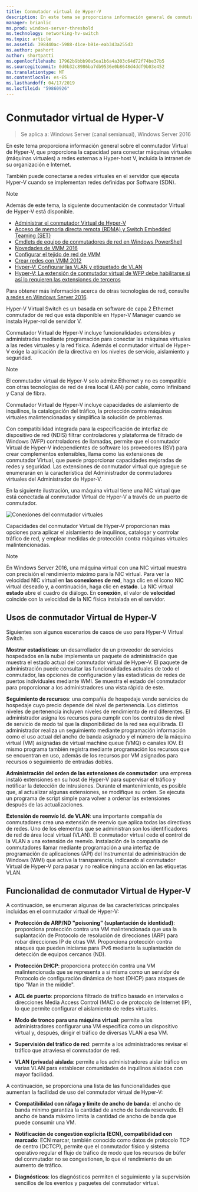 ```yaml
---
title: Conmutador virtual de Hyper-V
description: En este tema se proporciona información general de conmutador Virtual de Hyper-V en Windows Server 2016.
manager: brianlic
ms.prod: windows-server-threshold
ms.technology: networking-hv-switch
ms.topic: article
ms.assetid: 398440ac-5988-41ce-b91e-eab343a255d3
ms.author: pashort
author: shortpatti
ms.openlocfilehash: 17962b9bbb90a5ea1b6a4a303c64d72f74be37b5
ms.sourcegitcommit: 0d0b32c8986ba7db9536e0b8648d4ddf9b03e452
ms.translationtype: MT
ms.contentlocale: es-ES
ms.lasthandoff: 04/17/2019
ms.locfileid: "59860926"
---
```

# <a name="hyper-v-virtual-switch"></a>Conmutador virtual de Hyper-V

>Se aplica a: Windows Server (canal semianual), Windows Server 2016

En este tema proporciona información general sobre el conmutador Virtual de Hyper-V, que proporciona la capacidad para conectar máquinas virtuales \(máquinas virtuales\) a redes externas a Hyper\-host V, incluida la intranet de su organización e Internet. 

También puede conectarse a redes virtuales en el servidor que ejecuta Hyper\-V cuando se implementan redes definidas por Software \(SDN\).

> [!NOTE]  
> Además de este tema, la siguiente documentación de conmutador Virtual de Hyper-V está disponible.  
>   
> - [Administrar el conmutador Virtual de Hyper-V](Manage-Hyper-V-Virtual-Switch.md) 
> - [Acceso de memoria directa remota (RDMA) y Switch Embedded Teaming (SET)](RDMA-and-Switch-Embedded-Teaming.md)
> - [Cmdlets de equipo de conmutadores de red en Windows PowerShell](https://technet.microsoft.com/library/jj553812.aspx)
> - [Novedades de VMM 2016](https://docs.microsoft.com/system-center/vmm/whats-new#networking)
> - [Configurar el tejido de red de VMM](https://docs.microsoft.com/system-center/vmm/manage-networks)
> - [Crear redes con VMM 2012](https://social.technet.microsoft.com/wiki/contents/articles/3140.create-networks-with-vmm-2012.aspx)  
> - [Hyper-V: Configurar las VLAN y etiquetado de VLAN](https://social.technet.microsoft.com/wiki/contents/articles/1306.hyper-v-configure-vlans-and-vlan-tagging.aspx)  
> - [Hyper-V: La extensión de conmutador virtual de WFP debe habilitarse si así lo requieren las extensiones de terceros](https://social.technet.microsoft.com/wiki/contents/articles/13071.hyper-v-the-wfp-virtual-switch-extension-should-be-enabled-if-it-is-required-by-third-party-extensions.aspx)
>
> Para obtener más información acerca de otras tecnologías de red, consulte [a redes en Windows Server 2016](https://docs.microsoft.com/windows-server/networking/networking).
  
Hyper\-V Virtual Switch es un basada en software de capa 2 Ethernet conmutador de red que está disponible en Hyper\-V Manager cuando se instala Hyper\-rol de servidor V.

Conmutador Virtual de Hyper-V incluye funcionalidades extensibles y administradas mediante programación para conectar las máquinas virtuales a las redes virtuales y la red física. Además el conmutador virtual de Hyper-V exige la aplicación de la directiva en los niveles de servicio, aislamiento y seguridad.  
  
> [!NOTE]  
> El conmutador virtual de Hyper-V solo admite Ethernet y no es compatible con otras tecnologías de red de área local (LAN) por cable, como Infiniband y Canal de fibra.  
  
Conmutador Virtual de Hyper-V incluye capacidades de aislamiento de inquilinos, la catalogación del tráfico, la protección contra máquinas virtuales malintencionadas y simplifica la solución de problemas. 

Con compatibilidad integrada para la especificación de interfaz de dispositivo de red \(NDIS\) filtrar controladores y plataforma de filtrado de Windows \(WFP\) controladores de llamadas, permite que el conmutador Virtual de Hyper-V independientes de software los proveedores \(ISV\) para crear complementos extensibles, llama como las extensiones de conmutador Virtual, que puede proporcionar capacidades mejoradas de redes y seguridad. Las extensiones de conmutador virtual que agregue se enumerarán en la característica del Administrador de conmutadores virtuales del Administrador de Hyper-V.
  
En la siguiente ilustración, una máquina virtual tiene una NIC virtual que está conectada al conmutador Virtual de Hyper-V a través de un puerto de conmutador.  
  
![Conexiones del conmutador virtuales](../media/Hyper-V-Virtual-Switch/Vswitch_01.jpg)  
  
Capacidades del conmutador Virtual de Hyper-V proporcionan más opciones para aplicar el aislamiento de inquilinos, catalogar y controlar tráfico de red, y emplear medidas de protección contra máquinas virtuales malintencionadas.

>[!NOTE]
> En Windows Server 2016, una máquina virtual con una NIC virtual muestra con precisión el rendimiento máximo para la NIC virtual. Para ver la velocidad NIC virtual en **las conexiones de red**, haga clic en el icono NIC virtual deseado y, a continuación, haga clic en **estado**. La NIC virtual **estado** abre el cuadro de diálogo. En **conexión**, el valor de **velocidad** coincide con la velocidad de la NIC física instalada en el servidor.
  
## <a name="bkmk_apps"></a>Usos de conmutador Virtual de Hyper-V

Siguientes son algunos escenarios de casos de uso para Hyper-V Virtual Switch.

**Mostrar estadísticas**: un desarrollador de un proveedor de servicios hospedados en la nube implementa un paquete de administración que muestra el estado actual del conmutador virtual de Hyper-V. El paquete de administración puede consultar las funcionalidades actuales de todo el conmutador, las opciones de configuración y las estadísticas de redes de puertos individuales mediante WMI. Se muestra el estado del conmutador para proporcionar a los administradores una vista rápida de este.  
  
**Seguimiento de recursos**: una compañía de hospedaje vende servicios de hospedaje cuyo precio depende del nivel de pertenencia. Los distintos niveles de pertenencia incluyen niveles de rendimiento de red diferentes. El administrador asigna los recursos para cumplir con los contratos de nivel de servicio de modo tal que la disponibilidad de la red sea equilibrada. El administrador realiza un seguimiento mediante programación información como el uso actual del ancho de banda asignado y el número de la máquina virtual (VM) asignadas de virtual machine queue (VMQ) o canales IOV. El mismo programa también registra mediante programación los recursos que se encuentran en uso, además de los recursos por VM asignados para recursos o seguimiento de entradas dobles.  
  
**Administración del orden de las extensiones de conmutador**: una empresa instaló extensiones en su host de Hyper-V para supervisar el tráfico y notificar la detección de intrusiones. Durante el mantenimiento, es posible que, al actualizar algunas extensiones, se modifique su orden. Se ejecuta un programa de script simple para volver a ordenar las extensiones después de las actualizaciones.  
  
**Extensión de reenvío Id. de VLAN**: una importante compañía de conmutadores crea una extensión de reenvío que aplica todas las directivas de redes. Uno de los elementos que se administran son los identificadores de red de área local virtual (VLAN). El conmutador virtual cede el control de la VLAN a una extensión de reenvío. Instalación de la compañía de conmutadores llamar mediante programación a una interfaz de programación de aplicaciones (API) del Instrumental de administración de Windows (WMI) que activa la transparencia, indicando al conmutador Virtual de Hyper-V para pasar y no realice ninguna acción en las etiquetas VLAN.  
  
## <a name="bkmk_func"></a>Funcionalidad de conmutador Virtual de Hyper-V
 
A continuación, se enumeran algunas de las características principales incluidas en el conmutador virtual de Hyper-V:  
  
-   **Protección de ARP/ND "poisoning" (suplantación de identidad)**: proporciona protección contra una VM malintencionada que usa la suplantación de Protocolo de resolución de direcciones (ARP) para robar direcciones IP de otras VM. Proporciona protección contra ataques que pueden iniciarse para IPv6 mediante la suplantación de detección de equipos cercanos (ND).  
  
-   **Protección DHCP**: proporciona protección contra una VM malintencionada que se representa a sí misma como un servidor de Protocolo de configuración dinámica de host (DHCP) para ataques de tipo "Man in the middle".  
  
-   **ACL de puerto**: proporciona filtrado de tráfico basado en intervalos o direcciones Media Access Control (MAC) o de protocolo de Internet (IP), lo que permite configurar el aislamiento de redes virtuales.  
  
-   **Modo de tronco para una máquina virtual**: permite a los administradores configurar una VM específica como un dispositivo virtual y, después, dirigir el tráfico de diversas VLAN a esa VM.  
  
-   **Supervisión del tráfico de red**: permite a los administradores revisar el tráfico que atraviesa el conmutador de red.  
  
-   **VLAN (privada) aislada**: permite a los administradores aislar tráfico en varias VLAN para establecer comunidades de inquilinos aislados con mayor facilidad.  
  
A continuación, se proporciona una lista de las funcionalidades que aumentan la facilidad de uso del conmutador virtual de Hyper-V:  
  
-   **Compatibilidad con ráfaga y límite de ancho de banda**: el ancho de banda mínimo garantiza la cantidad de ancho de banda reservado. El ancho de banda máximo limita la cantidad de ancho de banda que puede consumir una VM.  
  
-   **Notificación de congestión explícita (ECN), compatibilidad con marcado**:  ECN marcar, también conocido como datos de protocolo TCP de centro (DCTCP), permite que el conmutador físico y sistema operativo regular el flujo de tráfico de modo que los recursos de búfer del conmutador no se congestionen, lo que el rendimiento de un aumento de tráfico.  
  
-   **Diagnósticos**: los diagnósticos permiten el seguimiento y la supervisión sencillos de los eventos y paquetes del conmutador virtual.
